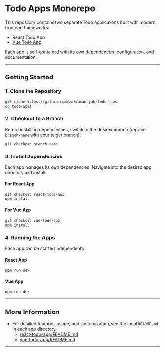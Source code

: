 # Todo Apps Monorepo

This repository contains two separate Todo applications built with modern frontend frameworks:

- [React Todo App](react-todo-app/)
- [Vue Todo App](vue-todo-app/)

Each app is self-contained with its own dependencies, configuration, and documentation.

---

## Getting Started

### 1. Clone the Repository

```sh
git clone https://github.com/zakiamansyah/todo-apps
cd todo-apps
```

### 2. Checkout to a Branch

Before installing dependencies, switch to the desired branch (replace `branch-name` with your target branch):

```sh
git checkout branch-name
```

### 3. Install Dependencies

Each app manages its own dependencies. Navigate into the desired app directory and install:

#### For React App

```sh
git checkout react-todo-app
npm install
```

#### For Vue App

```sh
git checkout vue-todo-app
npm install
```

### 4. Running the Apps

Each app can be started independently.

#### React App

```sh
npm run dev
```

#### Vue App

```sh
npm run dev
```

---

## More Information

- For detailed features, usage, and customization, see the local `README.md` in each app directory:
  - [react-todo-app/README.md](react-todo-app/README.md)
  - [vue-todo-app/README.md](vue-todo-app/README.md)

---